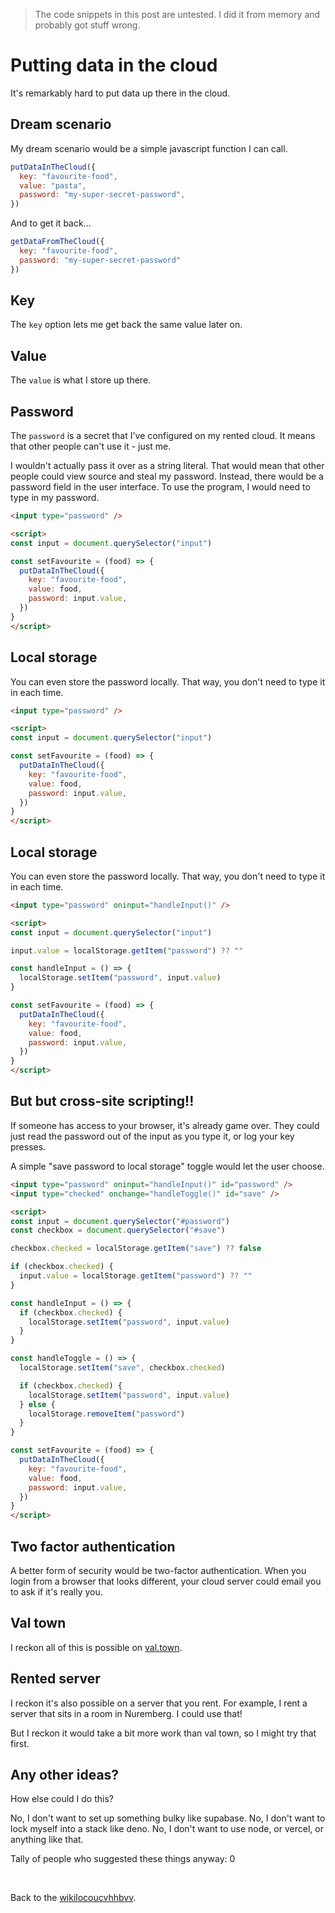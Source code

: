 > The code snippets in this post are untested. I did it from memory and probably got stuff wrong.

# Putting data in the cloud

It's remarkably hard to put data up there in the cloud.

## Dream scenario

My dream scenario would be a simple javascript function I can call.

```js
putDataInTheCloud({
  key: "favourite-food",
  value: "pasta",
  password: "my-super-secret-password",
})
```

And to get it back...

```js
getDataFromTheCloud({
  key: "favourite-food",
  password: "my-super-secret-password"
})
```

## Key

The `key` option lets me get back the same value later on. 

## Value

The `value` is what I store up there.

## Password

The `password` is a secret that I've configured on my rented cloud. It means that other people can't use it - just me.

I wouldn't actually pass it over as a string literal. That would mean that other people could view source and steal my password. Instead, there would be a password field in the user interface. To use the program, I would need to type in my password.

```html
<input type="password" />

<script>
const input = document.querySelector("input")

const setFavourite = (food) => {
  putDataInTheCloud({
    key: "favourite-food",
    value: food,
    password: input.value,
  })
}
</script>
```

## Local storage

You can even store the password locally. That way, you don't need to type it in each time.

```html
<input type="password" />

<script>
const input = document.querySelector("input")

const setFavourite = (food) => {
  putDataInTheCloud({
    key: "favourite-food",
    value: food,
    password: input.value,
  })
}
</script>
```

## Local storage

You can even store the password locally. That way, you don't need to type it in each time.

```html
<input type="password" oninput="handleInput()" />

<script>
const input = document.querySelector("input")

input.value = localStorage.getItem("password") ?? ""

const handleInput = () => {
  localStorage.setItem("password", input.value)
}

const setFavourite = (food) => {
  putDataInTheCloud({
    key: "favourite-food",
    value: food,
    password: input.value,
  })
}
</script>
```

## But but cross-site scripting!!

If someone has access to your browser, it's already game over. They could just read the password out of the input as you type it, or log your key presses.

A simple "save password to local storage" toggle would let the user choose.

```html
<input type="password" oninput="handleInput()" id="password" />
<input type="checked" onchange="handleToggle()" id="save" />

<script>
const input = document.querySelector("#password")
const checkbox = document.querySelector("#save")

checkbox.checked = localStorage.getItem("save") ?? false

if (checkbox.checked) {
  input.value = localStorage.getItem("password") ?? ""
}

const handleInput = () => {
  if (checkbox.checked) {
    localStorage.setItem("password", input.value)
  }
}

const handleToggle = () => {
  localStorage.setItem("save", checkbox.checked)

  if (checkbox.checked) {
    localStorage.setItem("password", input.value)
  } else {
    localStorage.removeItem("password")
  }
}

const setFavourite = (food) => {
  putDataInTheCloud({
    key: "favourite-food",
    value: food,
    password: input.value,
  })
}
</script>
```

## Two factor authentication

A better form of security would be two-factor authentication. When you login from a browser that looks different, your cloud server could email you to ask if it's really you. 

## Val town

I reckon all of this is possible on [val.town](https://val.town).

## Rented server

I reckon it's also possible on a server that you rent. For example, I rent a server that sits in a room in Nuremberg. I could use that!

But I reckon it would take a bit more work than val town, so I might try that first.

## Any other ideas?

How else could I do this?

No, I don't want to set up something bulky like supabase. No, I don't want to lock myself into a stack like deno. No, I don't want to use node, or vercel, or anything like that.

Tally of people who suggested these things anyway: 0

<br>

Back to the [wikilocoucvhhbvv](/wikiblogarden).
